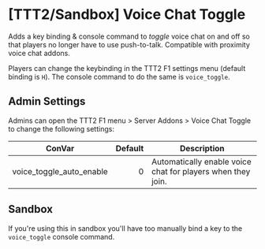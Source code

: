 # \[TTT2/Sandbox\] Voice Chat Toggle

Adds a key binding & console command to _toggle_ voice chat on and off so that players no longer have to use push-to-talk.
Compatible with proximity voice chat addons.

Players can change the keybinding in the TTT2 F1 settings menu (default binding is `H`).
The console command to do the same is `voice_toggle`.

## Admin Settings

Admins can open the TTT2 F1 menu > Server Addons > Voice Chat Toggle to change the following settings:

| ConVar                   | Default | Description                                                                 |
| ------------------------ | ------: | --------------------------------------------------------------------------- |
| voice_toggle_auto_enable |       0 | Automatically enable voice chat for players when they join.                 |

## Sandbox

If you're using this in sandbox you'll have too manually bind a key to the `voice_toggle` console command.
